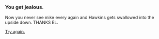 ### You get jealous.  

Now you never see mike every again and Hawkins gets swallowed into the upside down. THANKS EL.    
  
[Try again.](../start.md)
